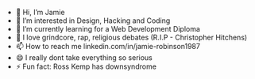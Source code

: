 - 👋 Hi, I’m Jamie
- 👀 I’m interested in Design, Hacking and Coding
- 🌱 I’m currently learning for a Web Development Diploma
- 💞️ I love grindcore, rap, religious debates (R.I.P - Christopher Hitchens)
- 📫 How to reach me linkedin.com/in/jamie-robinson1987
- 😄 I really dont take everything so serious
- ⚡ Fun fact: Ross Kemp has downsyndrome

<!---
Jayr0b0/Jayr0b0 is a ✨ special ✨ repository because its `README.md` (this file) appears on your GitHub profile.
You can click the Preview link to take a look at your changes.
--->

